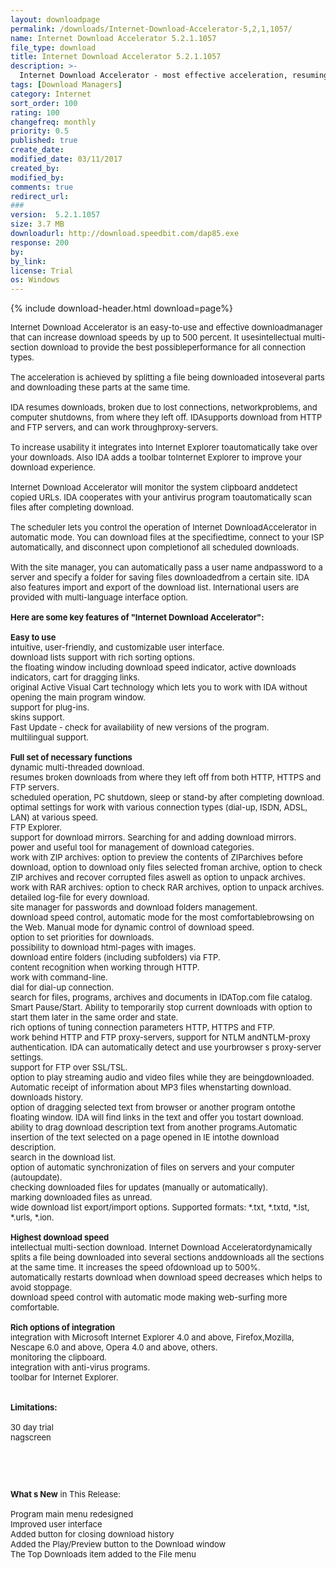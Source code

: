 ```yaml
---
layout: downloadpage
permalink: /downloads/Internet-Download-Accelerator-5,2,1,1057/
name: Internet Download Accelerator 5.2.1.1057
file_type: download
title: Internet Download Accelerator 5.2.1.1057
description: >-
  Internet Download Accelerator - most effective acceleration, resuming, and management of your downloads
tags: [Download Managers]
category: Internet
sort_order: 100
rating: 100
changefreq: monthly
priority: 0.5
published: true
create_date: 
modified_date: 03/11/2017
created_by: 
modified_by: 
comments: true
redirect_url: 
### 
version:  5.2.1.1057
size: 3.7 MB
downloadurl: http://download.speedbit.com/dap85.exe
response: 200
by: 
by_link: 
license: Trial 
os: Windows
---
```


{% include download-header.html download=page%}

<p style="fix-download-text !important">
<p><font size="2"><p>Internet Download Accelerator is an easy-to-use and effective downloadmanager that can increase download speeds by up to 500 percent. It usesintellectual multi-section download to provide the best possibleperformance for all connection types. <br />
<br />
The acceleration is achieved by splitting a file being downloaded intoseveral parts and downloading these parts at the same time. <br />
<br />
IDA resumes downloads, broken due to lost connections, networkproblems, and computer shutdowns, from where they left off. IDAsupports download from HTTP and FTP servers, and can work throughproxy-servers.<br />
<br />
To increase usability it integrates into Internet Explorer toautomatically take over your downloads. Also IDA adds a toolbar toInternet Explorer to improve your download experience. <br />
<br />
Internet Download Accelerator will monitor the system clipboard anddetect copied URLs. IDA cooperates with your antivirus program toautomatically scan files after completing download.<br />
<br />
The scheduler lets you control the operation of Internet DownloadAccelerator in automatic mode. You can download files at the specifiedtime, connect to your ISP automatically, and disconnect upon completionof all scheduled downloads. <br />
<br />
With the site manager, you can automatically pass a user name andpassword to a server and specify a folder for saving files downloadedfrom a certain site. IDA also features import and export of the download list. International users are provided with multi-language interface option.<br />
<br />
<span><strong>Here are some key features of "Internet Download Accelerator":</strong></span><br />
<br />
<strong>Easy to use</strong><br />
intuitive, user-friendly, and customizable user interface. <br />
download lists support with rich sorting options.<br />
the floating window including download speed indicator, active downloads indicators, cart for dragging links. <br />
original Active Visual Cart technology which lets you to work with IDA without opening the main program window.<br />
support for plug-ins. <br />
skins support.<br />
Fast Update - check for availability of new versions of the program.<br />
multilingual support.<br />
<br />
<strong>Full set of necessary functions</strong><br />
dynamic multi-threaded download.<br />
resumes broken downloads from where they left off from both HTTP, HTTPS and FTP servers.<br />
scheduled operation, PC shutdown, sleep or stand-by after completing download. <br />
optimal settings for work with various connection types (dial-up, ISDN, ADSL, LAN) at various speed.<br />
FTP Explorer.<br />
support for download mirrors. Searching for and adding download mirrors. <br />
power and useful tool for management of download categories.<br />
work with ZIP archives: option to preview the contents of ZIParchives before download, option to download only files selected froman archive, option to check ZIP archives and recover corrupted files aswell as option to unpack archives. <br />
work with RAR archives: option to check RAR archives, option to unpack archives. <br />
detailed log-file for every download.<br />
site manager for passwords and download folders management.<br />
download speed control, automatic mode for the most comfortablebrowsing on the Web. Manual mode for dynamic control of download speed.<br />
option to set priorities for downloads.<br />
possibility to download html-pages with images.<br />
download entire folders (including subfolders) via FTP. <br />
content recognition when working through HTTP.<br />
work with command-line.<br />
dial for dial-up connection.<br />
search for files, programs, archives and documents in IDATop.com file catalog. <br />
Smart Pause/Start. Ability to temporarily stop current downloads with option to start them later in the same order and state.<br />
rich options of tuning connection parameters HTTP, HTTPS and FTP.<br />
work behind HTTP and FTP proxy-servers, support for NTLM andNTLM-proxy authentication. IDA can automatically detect and use yourbrowser s proxy-server settings.<br />
support for FTP over SSL/TSL. <br />
option to play streaming audio and video files while they are beingdownloaded. Automatic receipt of information about MP3 files whenstarting download. <br />
downloads history. <br />
option of dragging selected text from browser or another program ontothe floating window. IDA will find links in the text and offer you tostart download.<br />
ability to drag download description text from another programs.Automatic insertion of the text selected on a page opened in IE intothe download description.<br />
search in the download list.<br />
option of automatic synchronization of files on servers and your computer (autoupdate).<br />
checking downloaded files for updates (manually or automatically).<br />
marking downloaded files as unread. <br />
wide download list export/import options. Supported formats: *.txt, *.txtd, *.lst, *.urls, *.ion.<br />
<br />
<strong>Highest download speed</strong><br />
intellectual multi-section download. Internet Download Acceleratordynamically splits a file being downloaded into several sections anddownloads all the sections at the same time. It increases the speed ofdownload up to 500%.<br />
automatically restarts download when download speed decreases which helps to avoid stoppage.<br />
download speed control with automatic mode making web-surfing more comfortable.<br />
<br />
<strong>Rich options of integration</strong><br />
integration with Microsoft Internet Explorer 4.0 and above, Firefox,Mozilla, Nescape 6.0 and above, Opera 4.0 and above, others.<br />
monitoring the clipboard. <br />
integration with anti-virus programs.<br />
toolbar for Internet Explorer.<br />
<br />
<br />
<span><strong>Limitations:</strong></span><br />
<br />
30 day trial<br />
nagscreen</p>
<!-- google_ad_section_end -->
<p>&#160;</p>
<div class="celltext_big"><br />
<br />
<strong>What s New</strong> in This Release:<br />
<br />
Program main menu redesigned<br />
Improved user interface<br />
Added button for closing download history<br />
Added the Play/Preview button to the Download window<br />
The Top Downloads item added to the File menu</div></p></p>

